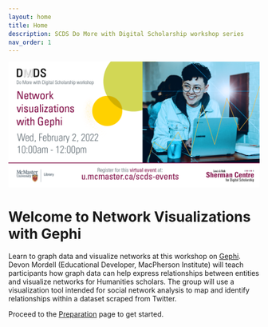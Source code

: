 ```yaml
---
layout: home
title: Home
description: SCDS Do More with Digital Scholarship workshop series
nav_order: 1
---
```


<img src="assets/img/TWITTER-Network-Gephi Feb 2.png" alt="Workshop Title Slide" width="720">

# Welcome to Network Visualizations with Gephi 

Learn to graph data and visualize networks at this workshop on [Gephi](https://gephi.org/). Devon Mordell (Educational Developer, MacPherson Institute) will teach participants how graph data can help express relationships between entities and visualize networks for Humanities scholars. The group will use a visualization tool intended for social network analysis to map and identify relationships within a dataset scraped from Twitter.

Proceed to the [Preparation](preparation) page to get started.
